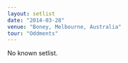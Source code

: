 ```yaml
---
layout: setlist
date: "2014-03-28"
venue: "Boney, Melbourne, Australia"
tour: "Oddments"
---
```


No known setlist.
